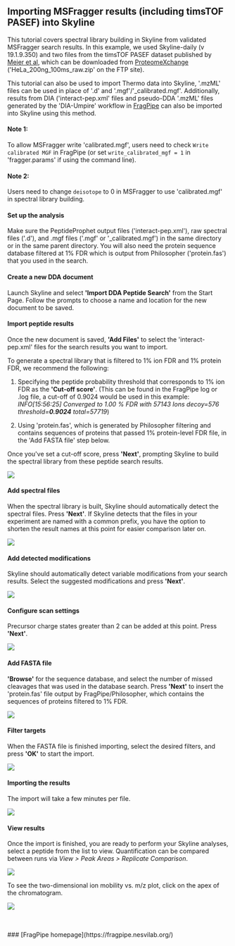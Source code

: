 ## Importing MSFragger results (including timsTOF PASEF) into Skyline

This tutorial covers spectral library building in Skyline from validated MSFragger search results. In this example, we used Skyline-daily (v 19.1.9.350) and two files from the timsTOF PASEF dataset published by [Meier et al](https://www.mcponline.org/content/early/2018/11/01/mcp.TIR118.000900), which can be downloaded from [ProteomeXchange](http://proteomecentral.proteomexchange.org/cgi/GetDataset?ID=PXD010012) ('HeLa_200ng_100ms_raw.zip' on the FTP site).

This tutorial can also be used to import Thermo data into Skyline, '.mzML' files can be used in place of '.d' and '.mgf'/'\_calibrated.mgf'. Additionally, results from DIA ('interact-pep.xml' files and pseudo-DDA '.mzML' files generated by the 'DIA-Umpire' workflow in [FragPipe](https://fragpipe.nesvilab.org/) can also be imported into Skyline using this method.

#### Note 1: 
To allow MSFragger write 'calibrated.mgf', users need to check `Write calibrated MGF` in FragPipe (or set `write_calibrated_mgf = 1` in 'fragger.params' if using the command line).

#### Note 2:
Users need to change `deisotope` to 0 in MSFragger to use 'calibrated.mgf' in spectral library building.

#### Set up the analysis
Make sure the PeptideProphet output files ('interact-pep.xml'), raw spectral files ('.d'), and .mgf files ('.mgf' or '\_calibrated.mgf') in the same directory or in the same parent directory. You will also need the protein sequence database filtered at 1% FDR which is output from Philosopher ('protein.fas') that you used in the search.

#### Create a new DDA document

Launch Skyline and select **'Import DDA Peptide Search'** from the Start Page. Follow the prompts to choose a name and location for the new document to be saved.

#### Import peptide results
Once the new document is saved, **'Add Files'** to select the 'interact-pep.xml' files for the search results you want to import. 



To generate a spectral library that is filtered to 1% ion FDR and 1% protein FDR, we recommend the following:

1) Specifying the peptide probability threshold that corresponds to 1% ion FDR as the **'Cut-off score'**. (This can be found in the FragPipe log or .log file, a cut-off of 0.9024 would be used in this example:
_INFO[15:56:25] Converged to 1.00 % FDR with 57143 Ions       decoy=576 threshold=**0.9024** total=57719_)

2) Using 'protein.fas', which is generated by Philosopher filtering and contains sequences of proteins that passed 1% protein-level FDR file, in the 'Add FASTA file' step below.

Once you've set a cut-off score, press **'Next'**, prompting Skyline to build the spectral library from these peptide search results.

![](https://raw.githubusercontent.com/Nesvilab/FragPipe/gh-pages/images/Skyline_PASEF_4.png)
<br>

#### Add spectral files
When the spectral library is built, Skyline should automatically detect the spectral files. Press **'Next'**. If Skyline detects that the files in your experiment are named with a common prefix, you have the option to shorten the result names at this point for easier comparison later on.

![](https://raw.githubusercontent.com/Nesvilab/FragPipe/gh-pages/images/Skyline_PASEF_5.png)
<br>

#### Add detected modifications
Skyline should automatically detect variable modifications from your search results. Select the suggested modifications and press **'Next'**.

![](https://raw.githubusercontent.com/Nesvilab/FragPipe/gh-pages/images/Skyline_PASEF_6.png)
<br>

#### Configure scan settings
Precursor charge states greater than 2 can be added at this point. Press **'Next'**.

![](https://raw.githubusercontent.com/Nesvilab/FragPipe/gh-pages/images/Skyline_PASEF_7.png)
<br>

#### Add FASTA file
**'Browse'** for the sequence database, and select the number of missed cleavages that was used in the database search. Press **'Next'** to insert the 'protein.fas' file output by FragPipe/Philosopher, which contains the sequences of proteins filtered to 1% FDR.

![](https://raw.githubusercontent.com/Nesvilab/FragPipe/gh-pages/images/Skyline_PASEF_8.png)
<br>

#### Filter targets
When the FASTA file is finished importing, select the desired filters, and  press **'OK'** to start the import.

![](https://raw.githubusercontent.com/Nesvilab/FragPipe/gh-pages/images/Skyline_PASEF_9.png)
<br>

#### Importing the results
The import will take a few minutes per file.

![](https://raw.githubusercontent.com/Nesvilab/FragPipe/gh-pages/images/Skyline_PASEF_10.png)
<br>

#### View results
Once the import is finished, you are ready to perform your Skyline analyses, select a peptide from the list to view. Quantification can be compared between runs via _View > Peak Areas > Replicate Comparison_. 

![](https://raw.githubusercontent.com/Nesvilab/FragPipe/gh-pages/images/Skyline_PASEF_12.png)

To see the two-dimensional ion mobility vs. m/z plot, click on the apex of the chromatogram.

![](https://raw.githubusercontent.com/Nesvilab/FragPipe/gh-pages/images/Skyline_PASEF_13.png)

<br>
<br>
### [FragPipe homepage](https://fragpipe.nesvilab.org/)
